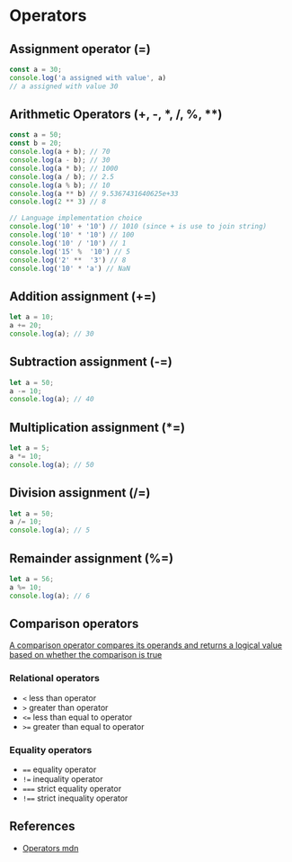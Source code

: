 # Operators

## Assignment operator (=)
```javascript
const a = 30;
console.log('a assigned with value', a)
// a assigned with value 30
```

## Arithmetic Operators (+, -, *, /, %, **)
```javascript
const a = 50;
const b = 20;
console.log(a + b); // 70
console.log(a - b); // 30
console.log(a * b); // 1000
console.log(a / b); // 2.5
console.log(a % b); // 10
console.log(a ** b) // 9.5367431640625e+33
console.log(2 ** 3) // 8

// Language implementation choice
console.log('10' + '10') // 1010 (since + is use to join string)
console.log('10' * '10') // 100
console.log('10' / '10') // 1
console.log('15' %  '10') // 5
console.log('2' **  '3') // 8
console.log('10' * 'a') // NaN
```

## Addition assignment (+=)
```javascript
let a = 10;
a += 20;
console.log(a); // 30
```

## Subtraction assignment (-=)
```javascript
let a = 50;
a -= 10;
console.log(a); // 40
```

## Multiplication assignment (*=)
```javascript
let a = 5;
a *= 10;
console.log(a); // 50
```
## Division assignment (/=)
```javascript
let a = 50;
a /= 10;
console.log(a); // 5
```

## Remainder assignment (%=)
```javascript
let a = 56;
a %= 10;
console.log(a); // 6
```

## Comparison operators
[A comparison operator compares its operands and returns a logical value based on whether the comparison is true](https://developer.mozilla.org/en-US/docs/Web/JavaScript/Guide/Expressions_and_Operators#comparison_operators)

### Relational operators
- `<` less than operator
- `>` greater than operator
- `<=` less than equal to operator
- `>=` greater than equal to operator

### Equality operators
- `==` equality operator
- `!=` inequality operator
- `===` strict equality operator
- `!==` strict inequality operator

## References
- [Operators mdn](https://developer.mozilla.org/en-US/docs/Web/JavaScript/Reference/Operators)
